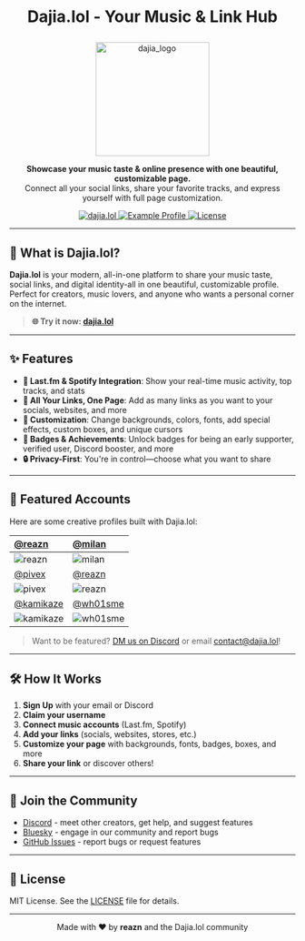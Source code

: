# <p align="center">Dajia.lol - Your Music & Link Hub</p>
<p align="center">
  <img width="200" height="200" alt="dajia_logo" src="https://github.com/user-attachments/assets/f6fd9e57-ea38-4625-8f51-7794a445a18e" alt="Dajia Logo" />
</p>



<p align="center">
  <strong>Showcase your music taste & online presence with one beautiful, customizable page.</strong><br>
  Connect all your social links, share your favorite tracks, and express yourself with full page customization.
</p>
<p align="center">
  <a href="https://dajia.lol">
    <img src="https://img.shields.io/badge/dajia.lol-8B5CF6?style=for-the-badge" alt="dajia.lol" />
  </a>
  <a href="https://dajia.lol/reazn">
    <img src="https://img.shields.io/badge/Example%20Profile-8B5CF6?style=for-the-badge" alt="Example Profile" />
  </a>
  <a href="https://github.com/reazndev/dajia.lol/blob/main/LICENSE">
    <img src="https://img.shields.io/badge/License-8B5CF6?style=for-the-badge" alt="License" />
  </a>
</p>

---

## 🚀 What is Dajia.lol?

**Dajia.lol** is your modern, all-in-one platform to share your music taste, social links, and digital identity-all in one beautiful, customizable profile. Perfect for creators, music lovers, and anyone who wants a personal corner on the internet.

> **🌐 Try it now: [dajia.lol](https://dajia.lol)**

---

## ✨ Features

- **🎵 Last.fm & Spotify Integration**: Show your real-time music activity, top tracks, and stats
- **🔗 All Your Links, One Page**: Add as many links as you want to your socials, websites, and more
- **🎨 Customization**: Change backgrounds, colors, fonts, add special effects, custom boxes, and unique cursors
- **🏅 Badges & Achievements**: Unlock badges for being an early supporter, verified user, Discord booster, and more
- **🔒 Privacy-First**: You're in control—choose what you want to share

---

## 🌟 Featured Accounts

Here are some creative profiles built with Dajia.lol:

| [@reazn](https://dajia.lol/reazn) | [@milan](https://dajia.lol/milan) |
|:---------------------------------|:--------------------------------|
| ![reazn](https://github.com/user-attachments/assets/6d10c122-d56a-40e0-bd16-c252706dbb68) | ![milan](https://github.com/user-attachments/assets/1c83ad20-1b17-41ba-9e2a-f415ab442382) |
| [@pivex](https://dajia.lol/pivex) | [@reazn](https://dajia.lol/reazn) |
| ![pivex](https://github.com/user-attachments/assets/998395eb-04bd-4891-88e4-892edbd49a73) | ![reazn](https://github.com/user-attachments/assets/0fda86a5-bf25-40f6-bef2-573e6a8ed2cb) |
| [@kamikaze](https://dajia.lol/kmkz) | [@wh01sme](https://dajia.lol/wh01sme) |
| ![kamikaze](https://github.com/user-attachments/assets/5d76d7bf-6902-43b3-a9e2-0b96607ba7e3) | ![wh01sme](https://github.com/user-attachments/assets/f6a8ae63-3e6d-4182-86b7-112d81f7e9cf) |


> Want to be featured? [DM us on Discord](https://discord.gg/dhNXtEabMZ) or email contact@dajia.lol!

---

## 🛠️ How It Works

1. **Sign Up** with your email or Discord
2. **Claim your username**
3. **Connect music accounts** (Last.fm, Spotify)
4. **Add your links** (socials, websites, stores, etc.)
5. **Customize your page** with backgrounds, fonts, badges, boxes, and more
6. **Share your link** or discover others!

---

## 💬 Join the Community

- [Discord](https://discord.gg/dhNXtEabMZ) - meet other creators, get help, and suggest features
- [Bluesky](https://bsky.app/profile/dajia.lol) - engage in our community and report bugs
- [GitHub Issues](https://github.com/reazndev/dajia.lol/issues) - report bugs or request features

---

## 📄 License

MIT License. See the [LICENSE](LICENSE) file for details.

---

<p align="center">Made with ❤️ by <strong>reazn</strong> and the Dajia.lol community</p>
